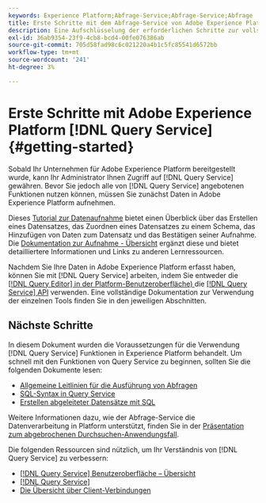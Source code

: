 ```yaml
---
keywords: Experience Platform;Abfrage-Service;Abfrage-Service;Abfrage
title: Erste Schritte mit dem Abfrage-Service von Adobe Experience Platform
description: Eine Aufschlüsselung der erforderlichen Schritte zur vollständigen Nutzung des Adobe Experience Platform Query Service
exl-id: 36ab9354-23f9-4cb8-bcd4-00fe076386ab
source-git-commit: 705d58fad98c6c021220a4b1c5fc85541d6572bb
workflow-type: tm+mt
source-wordcount: '241'
ht-degree: 3%

---
```


# Erste Schritte mit Adobe Experience Platform [!DNL Query Service] {#getting-started}

Sobald Ihr Unternehmen für Adobe Experience Platform bereitgestellt wurde, kann Ihr Administrator Ihnen Zugriff auf [!DNL Query Service] gewähren. Bevor Sie jedoch alle von [!DNL Query Service] angebotenen Funktionen nutzen können, müssen Sie zunächst Daten in Adobe Experience Platform aufnehmen.

Dieses [Tutorial zur Datenaufnahme](https://experienceleague.adobe.com/docs/platform-learn/tutorials/data-ingestion/create-datasets-and-ingest-data.html) bietet einen Überblick über das Erstellen eines Datensatzes, das Zuordnen eines Datensatzes zu einem Schema, das Hinzufügen von Daten zum Datensatz und das Bestätigen seiner Aufnahme. Die [Dokumentation zur Aufnahme - Übersicht](../../ingestion/home.md) ergänzt diese und bietet detailliertere Informationen und Links zu anderen Lernressourcen.

Nachdem Sie Ihre Daten in Adobe Experience Platform erfasst haben, können Sie mit [!DNL Query Service] arbeiten, indem Sie entweder die [[!DNL Query Editor] in der Platform-Benutzeroberfläche) ](../ui/user-guide.md) die [[!DNL Query Service] API](../api/getting-started.md) verwenden. Eine vollständige Dokumentation zur Verwendung der einzelnen Tools finden Sie in den jeweiligen Abschnitten.

## Nächste Schritte

In diesem Dokument wurden die Voraussetzungen für die Verwendung [!DNL Query Service] Funktionen in Experience Platform behandelt. Um schnell mit den Funktionen von Query Service zu beginnen, sollten Sie die folgenden Dokumente lesen:

- [Allgemeine Leitlinien für die Ausführung von Abfragen](../best-practices/writing-queries.md)
- [SQL-Syntax in Query Service](../sql/syntax.md)
- [Erstellen abgeleiteter Datensätze mit SQL](../data-distiller/derived-datasets/create-derived-datasets-with-sql.md)

Weitere Informationen dazu, wie der Abfrage-Service die Datenverarbeitung in Platform unterstützt, finden Sie in der [Präsentation zum abgebrochenen Durchsuchen-Anwendungsfall](../use-cases/abandoned-browse.md#video-example).

Die folgenden Ressourcen sind nützlich, um Ihr Verständnis von [!DNL Query Service] zu verbessern:

- [[!DNL Query Service] Benutzeroberfläche – Übersicht](../ui/overview.md)
- [[!DNL Query Service]](../ui/credentials.md)
- [Die Übersicht über Client-Verbindungen](../clients/overview.md)
